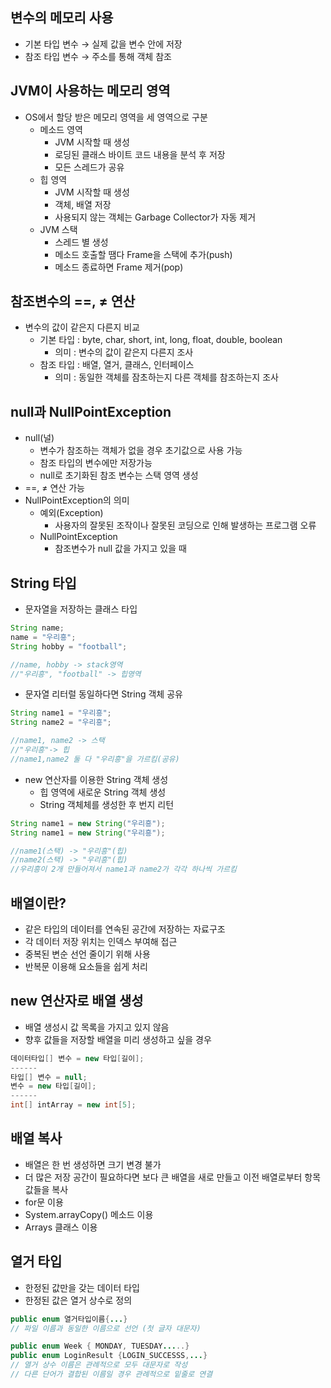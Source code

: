 ## 변수의 메모리 사용

- 기본 타입 변수 → 실제 값을 변수 안에 저장
- 참조 타입 변수 → 주소를 통해 객체 참조

## JVM이 사용하는 메모리 영역

- OS에서 할당 받은 메모리 영역을 세 영역으로 구분
    - 메소드 영역
        - JVM 시작할 때 생성
        - 로딩된 클래스 바이트 코드 내용을 분석 후 저장
        - 모든 스레드가 공유
    - 힙 영역
        - JVM 시작할 때 생성
        - 객체, 배열 저장
        - 사용되지 않는 객체는 Garbage Collector가 자동 제거
    - JVM 스택
        - 스레드 별 생성
        - 메소드 호출할 땜다 Frame을 스택에 추가(push)
        - 메소드 종료하면 Frame 제거(pop)

## 참조변수의  ==, ≠ 연산

- 변수의 값이 같은지 다른지 비교
    - 기본 타입 : byte, char, short, int, long, float, double, boolean
        - 의미 : 변수의 값이 같은지 다른지 조사
    - 참조 타입 : 배열, 열거, 클래스, 인터페이스
        - 의미 : 동일한 객체를 잠초하는지 다른 객체를 참조하는지 조사
        

## null과 NullPointException

- null(널)
    - 변수가 참조하는 객체가 없을 경우 초기값으로 사용 가능
    - 참조 타입의 변수에만 저장가능
    - null로 초기화된 참조 변수는 스택 영역 생성
- ==, ≠ 연산 가능
- NullPointException의 의미
    - 예외(Exception)
        - 사용자의 잘못된 조작이나 잘못된 코딩으로  인해 발생하는 프로그램 오류
    - NullPointException
        - 참조변수가 null 값을 가지고 있을 때

## String 타입

- 문자열을 저장하는 클래스 타입

```java
String name;
name = "우리흥";
String hobby = "football";

//name, hobby -> stack영역
//"우리흥", "football" -> 힙영역
```

- 문자열 리터럴 동일하다면 String  객체 공유

```java
String name1 = "우리흥";
String name2 = "우리흥";

//name1, name2 -> 스택
//"우리흥"-> 힙
//name1,name2 둘 다 "우리흥"을 가르킴(공유)
```

- new 연산자를 이용한 String 객체 생성
    - 힙 영역에 새로운 String 객체 생성
    - String 객체체를 생성한 후 번지 리턴

```java
String name1 = new String("우리흥");
String name1 = new String("우리흥");

//name1(스택) -> "우리흥"(힙)
//name2(스택) -> "우리흥"(힙)
//우리흥이 2개 만들어져서 name1과 name2가 각각 하나씩 가르킴
```

## 배열이란?

- 같은 타입의 데이터를 연속된 공간에 저장하는 자료구조
- 각 데이터 저장 위치는 인덱스 부여해 접근
- 중복된 변순 선언 줄이기 위해 사용
- 반복문 이용해 요소들을 쉽게 처리

## new 연산자로 배열 생성

- 배열 생성시 값 목록을 가지고 있지 않음
- 향후 값들을 저장할 배열을 미리 생성하고 싶을 경우

```java
데이터타입[] 변수 = new 타입[길이];
------
타입[] 변수 = null;
변수 = new 타입[길이];
------
int[] intArray = new int[5];
```

## 배열 복사

- 배열은 한 번 생성하면 크기 변경 불가
- 더 많은 저장 공간이 필요하다면 보다 큰 배열을 새로 만들고 이전 배열로부터 항목 값들을 복사
- for문 이용
- System.arrayCopy() 메소드 이용
- Arrays 클래스 이용

## 열거 타입

- 한정된 값만을 갖는 데이터 타입
- 한정된 값은 열거 상수로 정의

```java
public enum 열거타입이름{...} 
// 파일 이름과 동일한 이름으로 선언 (첫 글자 대문자)

public enum Week { MONDAY, TUESDAY.....}
public enum LoginResult {LOGIN_SUCCESSS,...}
// 열거 상수 이름은 관례적으로 모두 대문자로 작성
// 다른 단어가 결합된 이름일 경우 관례적으로 밑줄로 연결
```
